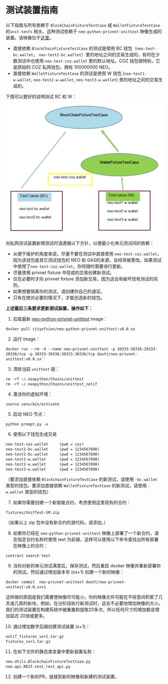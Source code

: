 # 测试装置指南

以下指南与所有依赖于 `BlockChainFixtureTestCase` 或 `WalletFixtureTestCase` 的`unit-tests` 相关。这种测试依赖于 `neo-python-privnet-unittest` 映像生成的装置。该映像位于[这里](https://hub.docker.com/r/cityofzion/neo-python-privnet-unittest/tags/)。

- 直接依赖  `BlockChainFixtureTestCase` 的测试是使用 BC 钱包（`neo-test-bc.wallet`， `neo-test2-bc.wallet`）里的地址之间的交易生成的。有时在少数测试中也使用 `neo-test-coz.wallet` 里的默认地址。COZ 钱包很特别，它是原始的 COZ 私网钱包，拥有 100000000 NEO。
- 直接依赖  `WalletFixtureTestCase` 的测试是使用 W 钱包  (`neo-test1-w.wallet`, `neo-test2-w.wallet`, `neo-test3-w.wallet`) 里的地址之间的交易生成的。

 下图可以更好的说明测试 BC 和 W：

 ![](../assets/fixture-tests.png)

向私网测试装置新增测试时请遵循以下方针，以便最小化单元测试间的依赖：

- 从便于维护的角度来说，尽量不要在测试中直接使用 `neo-test-coz.wallet`，因为该钱包是其它测试钱包的 NEO 和 GAS的来源，会经常被更改。如果测试中使用了`neo-test-coz.wallet`，你将随时需要进行更新。
- 尽量使用 privnet fixture 中现成的交易创建新测试。
- 仅在必要时才向 privnet fixture 添加新交易，因为这会有破坏现有测试的风险。
- 如果想要隔离你的测试，请创建你自己的通证。
- 只有在绝对必要的情况下，才能创造新的钱包。

**上述最后三条要求更新测试装置，操作如下：** 

1. 拉取最新 [neo-python-privnet-unittest](https://hub.docker.com/r/cityofzion/neo-python-privnet-unittest/tags/) image：

```
docker pull cityofzion/neo-python-privnet-unittest:v0.0.xx
```

2. 运行 image： 

```
docker run --rm -d --name neo-privnet-unittest -p 20333-20336:20333-20336/tcp -p 30333-30336:30333-30336/tcp dautt/neo-privnet-unittest:v0.0.xx``
```

3. 清除当前 `unittest` 链：

```
rm -rf ~/.neopython/Chains/unittest
rm -rf ~/.neopython/Chains/unittest_notif
```

4. 激活你的虚拟环境：

```
source venv/bin/activate
```

5. 启动 NEO 节点：

```
python prompt.py -u
```

6. 使用以下钱包生成交易

```
neo-test-coz.wallet     (pwd = coz)
neo-test1-bc.wallet     (pwd = 1234567890)
neo-test2-bc.wallet     (pwd = 1234567890)
neo-test1-w.wallet      (pwd = 1234567890)
neo-test2-w.wallet      (pwd = 1234567890)
neo-test3-w.wallet      (pwd = 1234567890)
```

（要添加直接依赖 `BlockchainFixtureTestCase` 的新测试，请使用 `-bc.wallet` 类型的钱包。要添加直接依赖 `WalletFixtureTestCase` 的新测试，请使用 `-w.wallet` 类型的钱包）

7. 如果你需要创建一个新智能合约，考虑使用这里现有的合约：

```
fixtures/UnitTest-SM.zip
```

（如果以上 zip 包中没有新合约的源代码，请添加。）

8. 如果你已经在 `neo-python-privnet-unittest` 映像上部署了一个新合约，请在指定合约名称时使用 test 为前缀，这样可以使用以下命令查找出所有部署在映像上的合约：

```
contract search test
```

9. 当你对新的单元测试满意后，保存测试，然后重启 docker 映像并重新部署你的测试。然后通过增加版本号 (xx+1) 创建一个新的映像：

```
docker commit  neo-privnet-unittest dautt/neo-privnet-unittest:v0.0.xx+1
```

这样做的原因是我们需要使映像尽可能小。你的映像文件可能在不经意间积累了几天或几周的新块，例如，在分阶段执行新测试时，这会不必要地增加映像的大小。我们的测试装置在构建系统中被重置和提取20多次，所以任何尺寸的增加都会增加延迟 20倍或更多。

10. 通过增加数字后缀创建测试装置 (x+1)：

```
notif_fixtures_vx+1.tar.gz
fixtures_vx+1.tar.gz
```

11. 在如下文件的静态类变量中更新装置名称：

```
neo.Utils.BlockchainFixtureTestCase.py
neo.api.REST.test_rest_api.py
```

12. 创建一个新的PR，链接到新的映像和新建的测试装置。